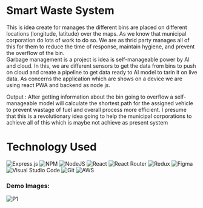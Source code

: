 # Smart Waste System
This is idea create for manages the different bins are placed on different locations (longitude, latitude) over the maps. As we know that municipal corporation do lots of work to do so. We are as thrid party manages all of this for them to reduce the time of response, maintain hygiene, and prevent the overflow of the bin.      
Garbage management is a project is idea is self-manageable power by AI and cloud. In this, we are different sensors to get the data from bins to push on cloud and create a pipeline to get data ready to AI model to tarin it on live data. As concerns the application which are shows on a device we are using react PWA and backend as node js.  

Output :
After getting information about the bin going to overflow a self-manageable model will calculate the shortest path for the assigned vehicle to prevent wastage of fuel and overall process more efficient. I presume that this is a revolutionary idea going to help the municipal corporations to achieve all of this which is maybe not achieve as present system



# Technology Used  

![Express.js](https://img.shields.io/badge/express.js-%23404d59.svg?style=for-the-badge&logo=express&logoColor=%2361DAFB)
![NPM](https://img.shields.io/badge/NPM-%23000000.svg?style=for-the-badge&logo=npm&logoColor=white)
![NodeJS](https://img.shields.io/badge/node.js-6DA55F?style=for-the-badge&logo=node.js&logoColor=white)
![React](https://img.shields.io/badge/react-%2320232a.svg?style=for-the-badge&logo=react&logoColor=%2361DAFB)
![React Router](https://img.shields.io/badge/React_Router-CA4245?style=for-the-badge&logo=react-router&logoColor=white)
![Redux](https://img.shields.io/badge/redux-%23593d88.svg?style=for-the-badge&logo=redux&logoColor=white)
![Figma](https://img.shields.io/badge/figma-%23F24E1E.svg?style=for-the-badge&logo=figma&logoColor=white)
![Visual Studio Code](https://img.shields.io/badge/Visual%20Studio%20Code-0078d7.svg?style=for-the-badge&logo=visual-studio-code&logoColor=white)
![Git](https://img.shields.io/badge/git-%23F05033.svg?style=for-the-badge&logo=git&logoColor=white)
![AWS](https://img.shields.io/badge/AWS-%23FF9900.svg?style=for-the-badge&logo=amazon-aws&logoColor=white)

### Demo Images:
![P1](Ecom_images/img1.jpeg)
